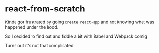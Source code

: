 # react-from-scratch

Kinda got frustrated by going `create-react-app` and not knowing what was happened under the hood. 

So I decided to find out and fiddle a bit with Babel and Webpack config

Turns out it's not that complicated
